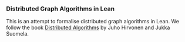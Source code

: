 ### Distributed Graph Algorithms in Lean

This is an attempt to formalise distributed graph algorithms in Lean. We follow the book [Distributed Algorithms](https://jukkasuomela.fi/da2020/) by Juho Hirvonen and Jukka Suomela.
